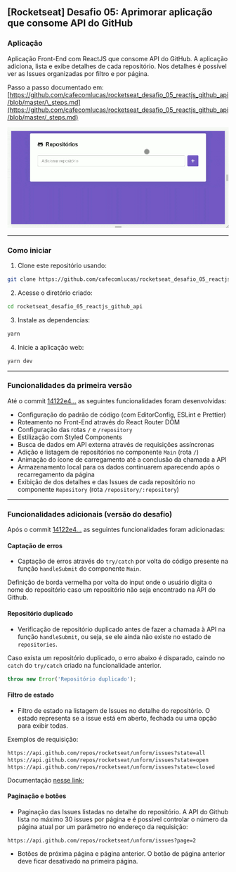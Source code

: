 ## [Rocketseat] Desafio 05: Aprimorar aplicação que consome API do GitHub

### Aplicação

Aplicação Front-End com ReactJS que consome API do GitHub. A aplicação adiciona, lista e exibe detalhes de cada repositório. Nos detalhes é possível ver as Issues organizadas por filtro e por página.

Passo a passo documentado em: [https://github.com/cafecomlucas/rocketseat_desafio_05_reactjs_github_api/blob/master/\_steps.md](https://github.com/cafecomlucas/rocketseat_desafio_05_reactjs_github_api/blob/master/_steps.md)

![Demonstração - Busca na API do GitHub e teste de responsividade](.github/reactjs-github-api_GIF.gif)

---

### Como iniciar

1. Clone este repositório usando:

```bash
git clone https://github.com/cafecomlucas/rocketseat_desafio_05_reactjs_github_api.git
```

2. Acesse o diretório criado:

```bash
cd rocketseat_desafio_05_reactjs_github_api
```

3. Instale as dependencias:

```bash
yarn
```

4. Inicie a aplicação web:

```bash
yarn dev
```

---

### Funcionalidades da primeira versão

Até o commit [14122e4...](https://github.com/cafecomlucas/rocketseat_desafio_05_reactjs_github_api/commit/14122e44ee39273f10cb04b54cb36adbe4e23b29) as seguintes funcionalidades foram desenvolvidas:

- Configuração do padrão de código (com EditorConfig, ESLint e Prettier)
- Roteamento no Front-End através do React Router DOM
- Configuração das rotas `/` e `/repository`
- Estilização com Styled Components
- Busca de dados em API externa através de requisições assíncronas
- Adição e listagem de repositórios no componente `Main` (rota `/`)
- Animação do ícone de carregamento até a conclusão da chamada a API
- Armazenamento local para os dados continuarem aparecendo após o recarregamento da página
- Exibição de dos detalhes e das Issues de cada repositório no componente `Repository` (rota `/repository/:repository`)

---

### Funcionalidades adicionais (versão do desafio)

Após o commit [14122e4...](https://github.com/cafecomlucas/rocketseat_desafio_05_reactjs_github_api/commit/14122e44ee39273f10cb04b54cb36adbe4e23b29) as seguintes funcionalidades foram adicionadas:

#### Captação de erros

- Captação de erros através do `try/catch` por volta do código presente na função `handleSubmit` do componente `Main`.

Definição de borda vermelha por volta do input onde o usuário digita o nome do repositório caso um repositório não seja encontrado na API do Github.

#### Repositório duplicado

- Verificação de repositório duplicado antes de fazer a chamada à API na função `handleSubmit`, ou seja, se ele ainda não existe no estado de `repositories`.

Caso exista um repositório duplicado, o erro abaixo é disparado, caindo no `catch` do `try/catch` criado na funcionalidade anterior.

```js
throw new Error('Repositório duplicado');
```

#### Filtro de estado

- Filtro de estado na listagem de Issues no detalhe do repositório. O estado representa se a issue está em aberto, fechada ou uma opção para exibir todas.

Exemplos de requisição:

```
https://api.github.com/repos/rocketseat/unform/issues?state=all
https://api.github.com/repos/rocketseat/unform/issues?state=open
https://api.github.com/repos/rocketseat/unform/issues?state=closed
```

Documentação [nesse link](https://developer.github.com/v3/issues/#parameters-1);

#### Paginação e botões

- Paginação das Issues listadas no detalhe do repositório. A API do Github lista no máximo 30 issues por página e é possível controlar o número da página atual por um parâmetro no endereço da requisição:

```
https://api.github.com/repos/rocketseat/unform/issues?page=2
```

- Botões de próxima página e página anterior. O botão de página anterior deve ficar desativado na primeira página.
